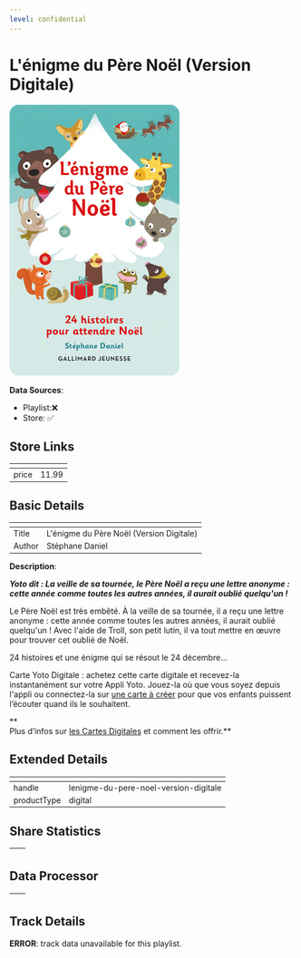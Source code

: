 ```yaml
---
level: confidential
---
```

# L'énigme du Père Noël (Version Digitale)

![card_[ciIi4].png](../../img/cards/card_[ciIi4].png)

**Data Sources**: 

- Playlist:❌
- Store: ✅


## Store Links

| <!-- --> | <!-- --> |
| - | - |
| price | 11.99 |


## Basic Details

| <!-- --> | <!-- --> |
| - | - |
| Title | L'énigme du Père Noël (Version Digitale) |
| Author | Stéphane Daniel |

**Description**:

**_Yoto dit : La veille de sa tournée, le Père Noël a reçu une lettre anonyme : cette année comme toutes les autres années, il aurait oublié quelqu'un !_**

Le Père Noël est très embêté. À la veille de sa tournée, il a reçu une lettre anonyme : cette année comme toutes les autres années, il aurait oublié quelqu'un ! Avec l'aide de Troll, son petit lutin, il va tout mettre en œuvre pour trouver cet oublié de Noël.

24 histoires et une énigme qui se résout le 24 décembre...

Carte Yoto Digitale : achetez cette carte digitale et recevez-la instantanément sur votre Appli Yoto. Jouez-la où que vous soyez depuis l'appli ou connectez-la sur [une carte à créer](https://eu.yotoplay.com/pages/myo) pour que vos enfants puissent l’écouter quand ils le souhaitent.

**  
Plus d’infos sur [les Cartes Digitales](https://eu.yotoplay.com/blogs/yoto-journal/what-are-digital-yoto-cards) et comment les offrir.**


## Extended Details

| <!-- --> | <!-- --> |
| - | - |
| handle | lenigme-du-pere-noel-version-digitale |
| productType | digital |


## Share Statistics

| <!-- --> | <!-- --> |
| - | - |


## Data Processor

| <!-- --> | <!-- --> |
| - | - |


## Track Details

**ERROR**: track data unavailable for this playlist.
